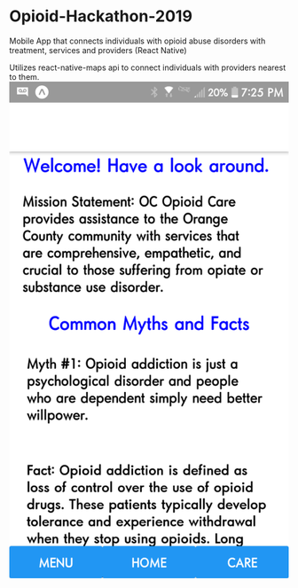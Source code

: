 # Opioid-Hackathon-2019
Mobile App that connects individuals with opioid abuse disorders with treatment, services and providers
(React Native)

Utilizes react-native-maps api to connect individuals with providers nearest to them. 
![Screenshot](assets/s1.png)
